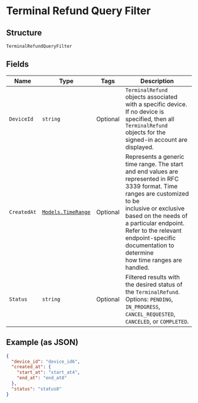 
# Terminal Refund Query Filter

## Structure

`TerminalRefundQueryFilter`

## Fields

| Name | Type | Tags | Description |
|  --- | --- | --- | --- |
| `DeviceId` | `string` | Optional | `TerminalRefund` objects associated with a specific device. If no device is specified, then all<br>`TerminalRefund` objects for the signed-in account are displayed. |
| `CreatedAt` | [`Models.TimeRange`](../../doc/models/time-range.md) | Optional | Represents a generic time range. The start and end values are<br>represented in RFC 3339 format. Time ranges are customized to be<br>inclusive or exclusive based on the needs of a particular endpoint.<br>Refer to the relevant endpoint-specific documentation to determine<br>how time ranges are handled. |
| `Status` | `string` | Optional | Filtered results with the desired status of the `TerminalRefund`.<br>Options: `PENDING`, `IN_PROGRESS`, `CANCEL_REQUESTED`, `CANCELED`, or `COMPLETED`. |

## Example (as JSON)

```json
{
  "device_id": "device_id6",
  "created_at": {
    "start_at": "start_at4",
    "end_at": "end_at8"
  },
  "status": "status8"
}
```

